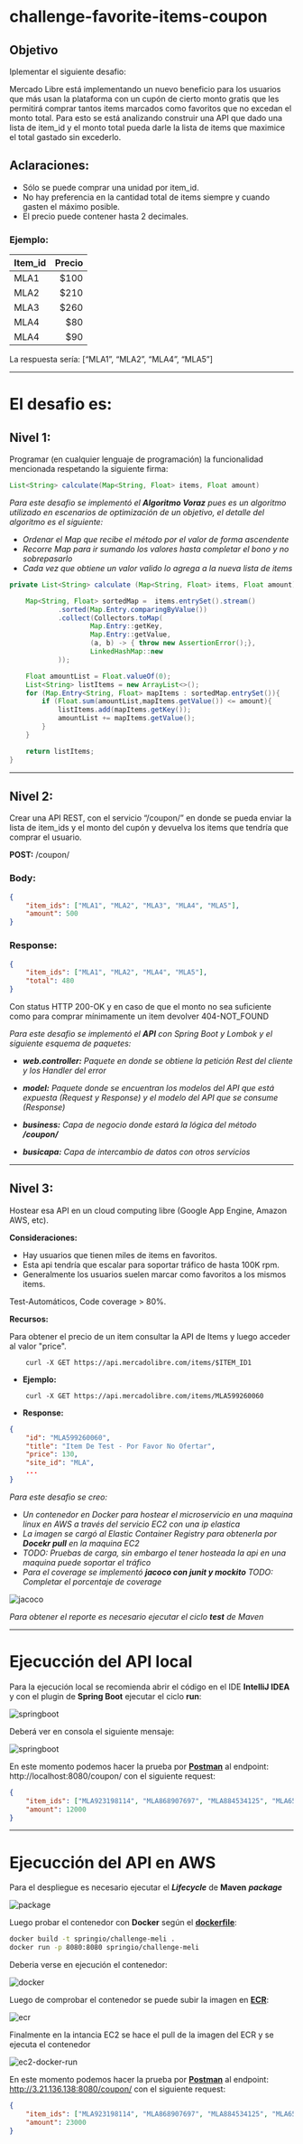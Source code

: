# challenge-favorite-items-coupon

## **Objetivo**
Iplementar el siguiente desafio:

Mercado Libre está implementando un nuevo beneficio para los usuarios que más usan la 
plataforma con un cupón de cierto monto gratis que les permitirá comprar tantos items 
marcados como favoritos que no excedan el monto total. Para esto se está analizando
construir una API que dado una lista de item_id y el monto total pueda darle la lista de items
que maximice el total gastado sin excederlo.

## **Aclaraciones:**
- Sólo se puede comprar una unidad por item_id.
- No hay preferencia en la cantidad total de items siempre y cuando gasten el máximo
posible.
- El precio puede contener hasta 2 decimales.

### **Ejemplo:**

| Item_id | Precio |
| ----- | ---: |
| MLA1  | $100  |
| MLA2  | $210  |
| MLA3  | $260  |
| MLA4  | $80  |
| MLA4  | $90  |

La respuesta sería: [“MLA1”, “MLA2”, “MLA4”, “MLA5”]
___

# **El desafio es:**

## **Nivel 1**:
Programar (en cualquier lenguaje de programación) la funcionalidad mencionada
respetando la siguiente firma:

```java		
List<String> calculate(Map<String, Float> items, Float amount)
```

*Para este desafio se implementó el **Algoritmo Voraz** pues es un algoritmo 
utilizado en escenarios de optimización de un objetivo, el detalle del 
algoritmo es el siguiente:*
- *Ordenar el Map que recibe el método por el valor de forma ascendente*
- *Recorre Map para ir sumando los valores hasta completar el bono y no sobrepasarlo*
- *Cada vez que obtiene un valor valido lo agrega a la nueva lista de items*

```java		
private List<String> calculate (Map<String, Float> items, Float amount) {

    Map<String, Float> sortedMap =  items.entrySet().stream()
            .sorted(Map.Entry.comparingByValue())
            .collect(Collectors.toMap(
                    Map.Entry::getKey,
                    Map.Entry::getValue,
                    (a, b) -> { throw new AssertionError();},
                    LinkedHashMap::new
            ));

    Float amountList = Float.valueOf(0);
    List<String> listItems = new ArrayList<>();
    for (Map.Entry<String, Float> mapItems : sortedMap.entrySet()){
        if (Float.sum(amountList,mapItems.getValue()) <= amount){
            listItems.add(mapItems.getKey());
            amountList += mapItems.getValue();
        }
    }

    return listItems;
}
```

---

## **Nivel 2:**
Crear una API REST, con el servicio “/coupon/” en donde se pueda enviar la lista de 
item_ids y el monto del cupón y devuelva los items que tendría que comprar el usuario.

**POST:** /coupon/

### **Body:**

```json	
{
    "item_ids": ["MLA1", "MLA2", "MLA3", "MLA4", "MLA5"],
    "amount": 500
}
```

### **Response:**

```json	
{
    "item_ids": ["MLA1", "MLA2", "MLA4", "MLA5"],
    "total": 480
}
```

Con status HTTP 200-OK y en caso de que el monto no sea suficiente como para comprar
mínimamente un item devolver 404-NOT_FOUND

*Para este desafio se implementó el **API** con Spring Boot y Lombok y el siguiente 
esquema de paquetes:*

- ***web.controller:*** *Paquete en donde se obtiene la petición Rest del cliente
    y los Handler del error*
- ***model:*** *Paquete donde se encuentran los modelos del API que está expuesta (Request y Response) y
    el modelo del API que se consume (Response)*
- ***business:*** *Capa de negocio donde estará la lógica del método* ***/coupon/***

- ***busicapa:*** *Capa de intercambio de datos con otros servicios*

---

## **Nivel 3:**
Hostear esa API en un cloud computing libre (Google App Engine, Amazon AWS, etc).

**Consideraciones:**

- Hay usuarios que tienen miles de items en favoritos.
- Esta api tendría que escalar para soportar tráfico de hasta 100K rpm.
- Generalmente los usuarios suelen marcar como favoritos a los mismos items.

Test-Automáticos, Code coverage > 80%.

**Recursos:**

Para obtener el precio de un item consultar la API de Items y luego acceder al valor "price".

```	
    curl -X GET https://api.mercadolibre.com/items/$ITEM_ID1
```
* **Ejemplo:**

```	
    curl -X GET https://api.mercadolibre.com/items/MLA599260060
```

* **Response:**

```json	
{
    "id": "MLA599260060",
    "title": "Item De Test - Por Favor No Ofertar",
    "price": 130,
    "site_id": "MLA",
    ...
}
```

*Para este desafio se creo:*
- *Un contenedor en Docker para hostear el microservicio en una maquina linux en AWS 
a través del servicio EC2 con una ip elastica*
- *La imagen se cargó al Elastic Container Registry para obtenerla por **Docekr pull** en la maquina
EC2*
- *TODO: Pruebas de carga, sin embargo el tener hosteada la api en una maquina puede soportar el tráfico*
- *Para el coverage se implementó* ***jacoco con junit y mockito*** *TODO: Completar el porcentaje de coverage*

![jacoco](/doc/assets/jacoco.jpeg)

*Para obtener el reporte es necesario ejecutar el ciclo **test** de Maven*

___

# **Ejecucción del API local**

Para la ejecución local se recomienda abrir el código en el IDE **IntelliJ IDEA** y con el plugin de **Spring Boot** ejecutar el ciclo **run**:

![springboot](/doc/assets/springboot.jpeg)

Deberá ver en consola el siguiente mensaje:

![springboot](/doc/assets/springboot-run.jpeg)

En este momento podemos hacer la prueba por [**Postman**](/doc/assets/challenge.postman_collection.json) al endpoint: http://localhost:8080/coupon/ con el siguiente request:

```json	
{
    "item_ids": ["MLA923198114", "MLA868907697", "MLA884534125", "MLA651394869"],
    "amount": 12000
}
```
___

# **Ejecucción del API en AWS**

Para el despliegue es necesario ejecutar el ***Lifecycle*** de **Maven** ***package***

![package](/doc/assets/package.jpeg)

Luego probar el contenedor con **Docker** según el [**dockerfile**](code\challenge-favorite-items-coupon\Dockerfile):

```sh
docker build -t springio/challenge-meli .
docker run -p 8080:8080 springio/challenge-meli
```

Deberia verse en ejecución el contenedor:

![docker](/doc/assets/docker.jpeg)

Luego de comprobar el contenedor se puede subir la imagen en [**ECR**](https://docs.aws.amazon.com/AmazonECR/latest/userguide/getting-started-cli.html):


![ecr](/doc/assets/ecr.jpeg)

Finalmente en la intancia EC2 se hace el pull de la imagen del ECR y se ejecuta el contenedor

![ec2-docker-run](/doc/assets/ec2-docker-run.jpeg)

En este momento podemos hacer la prueba por [**Postman**](/doc/assets/challenge.postman_collection.json) al endpoint: http://3.21.136.138:8080/coupon/ con el siguiente request:

```json	
{
    "item_ids": ["MLA923198114", "MLA868907697", "MLA884534125", "MLA651394869"],
    "amount": 23000
}
